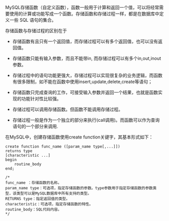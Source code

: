 MySQL存储函数（自定义函数），函数一般用于计算和返回一个值，可以将经常需要使用的计算或功能写成一个函数。存储函数和存储过程一样，都是在数据库中定义一些 SQL 语句的集合。

存储函数与存储过程的区别在于

- 存储函数有且只有一个返回值，而存储过程可以有多个返回值，也可以没有返回值。

- 存储函数只能有输入参数，而且不能带in, 而存储过程可以有多个in,out,inout参数。

- 存储过程中的语句功能更强大，存储过程可以实现很复杂的业务逻辑，而函数有很多限制，如不能在函数中使用insert,update,delete,create等语句；

- 存储函数只完成查询的工作，可接受输入参数并返回一个结果，也就是函数实现的功能针对性比较强。

- 存储过程可以调用存储函数。但函数不能调用存储过程。

- 存储过程一般是作为一个独立的部分来执行(call调用)。而函数可以作为查询语句的一个部分来调用.

在MySQL中，创建存储函数使用create function关键字，其基本形式如下：

~~~mysql
create function func_name ([param_name type[,...]])
returns type
[characteristic ...] 
begin
    routine_body
end;

/*
func_name ：存储函数的名称。
param_name type：可选项，指定存储函数的参数。type参数用于指定存储函数的参数类型，该类型可以是MySQL数据库中所有支持的类型。
RETURNS type：指定返回值的类型。
characteristic：可选项，指定存储函数的特性。
routine_body：SQL代码内容。
*/
~~~
